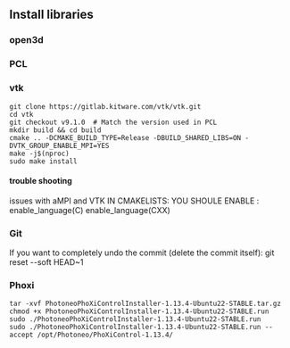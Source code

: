 







## Install libraries
### open3d



### PCL

### vtk

	git clone https://gitlab.kitware.com/vtk/vtk.git
	cd vtk
	git checkout v9.1.0  # Match the version used in PCL
	mkdir build && cd build
	cmake .. -DCMAKE_BUILD_TYPE=Release -DBUILD_SHARED_LIBS=ON -DVTK_GROUP_ENABLE_MPI=YES
	make -j$(nproc)
	sudo make install
	
	
	
#### trouble shooting
issues with aMPI and VTK
IN CMAKELISTS: YOU SHOULE ENABLE :
enable_language(C)
enable_language(CXX)



### Git
If you want to completely undo the commit (delete the commit itself):
	git reset --soft HEAD~1
	



### Phoxi

	tar -xvf PhotoneoPhoXiControlInstaller-1.13.4-Ubuntu22-STABLE.tar.gz 
	chmod +x PhotoneoPhoXiControlInstaller-1.13.4-Ubuntu22-STABLE.run
	sudo ./PhotoneoPhoXiControlInstaller-1.13.4-Ubuntu22-STABLE.run 
	sudo ./PhotoneoPhoXiControlInstaller-1.13.4-Ubuntu22-STABLE.run --accept /opt/Photoneo/PhoXiControl-1.13.4/


